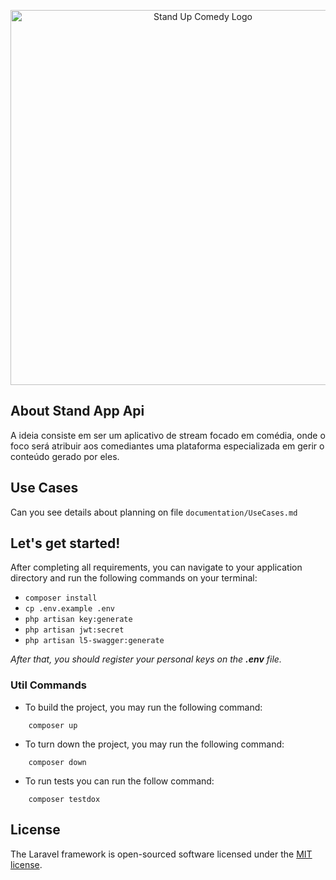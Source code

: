 <p align="center"><a><img src="https://img.freepik.com/vetores-gratis/levante-se-sinal-de-neon-de-show-de-comedia-microfone-azul-na-parede-de-tijolos_1262-13628.jpg" width="600" alt="Stand Up Comedy Logo"></a></p>

[//]: # ()
[//]: # (<p align="center">)

[//]: # (<a href="https://travis-ci.org/laravel/framework"><img src="https://travis-ci.org/laravel/framework.svg" alt="Build Status"></a>)

[//]: # (<a href="https://packagist.org/packages/laravel/framework"><img src="https://img.shields.io/packagist/dt/laravel/framework" alt="Total Downloads"></a>)

[//]: # (<a href="https://packagist.org/packages/laravel/framework"><img src="https://img.shields.io/packagist/v/laravel/framework" alt="Latest Stable Version"></a>)

[//]: # (<a href="https://packagist.org/packages/laravel/framework"><img src="![img.png]&#40;img.png&#41;https://img.shields.io/packagist/l/laravel/framework" alt="License"></a>)

[//]: # (</p>)

## About Stand App Api

A ideia consiste em ser um aplicativo de stream focado em comédia, onde o foco será atribuir aos comediantes uma plataforma especializada em gerir o conteúdo gerado por eles.

## Use Cases
Can you see details about planning on file `documentation/UseCases.md`

## Let's get started!

After completing all requirements, you can navigate to your application directory and run the following commands on your terminal:
- `composer install`
- `cp .env.example .env`
- `php artisan key:generate`
- `php artisan jwt:secret`
- `php artisan l5-swagger:generate`

_After that, you should register your personal keys on the **.env** file._

### Util Commands

- To build the project, you may run the following command:
```
    composer up
```
- To turn down the project, you may run the following command:
```
    composer down
```
- To run tests you can run the follow command:
```
    composer testdox
```


## License
The Laravel framework is open-sourced software licensed under the [MIT license](https://opensource.org/licenses/MIT).
